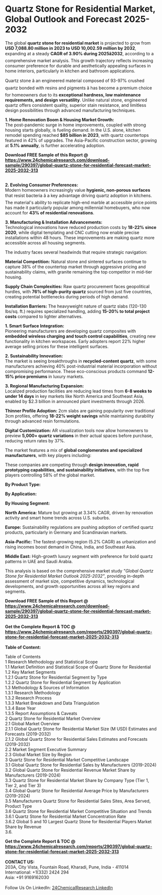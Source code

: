 <h1>Quartz Stone for Residential Market, Global Outlook and Forecast 2025-2032</h1><p>The global <strong>quartz stone for residential market</strong> is projected to grow from <strong>USD 7,088.80 million in 2023 to USD 10,002.59 million by 2032</strong>, expanding at a steady <strong>CAGR of 3.90% during 2025â2032</strong>, according to a comprehensive market analysis. This growth trajectory reflects increasing consumer preference for durable and aesthetically appealing surfaces in home interiors, particularly in kitchen and bathroom applications.</p><p>Quartz stone â an engineered material composed of 93-97% crushed quartz bonded with resins and pigments â has become a premium choice for homeowners due to its <strong>exceptional hardness, low maintenance requirements, and design versatility</strong>. Unlike natural stone, engineered quartz offers consistent quality, superior stain resistance, and limitless design possibilities through advanced manufacturing techniques.</p><p><strong>1. Home Renovation Boom &amp; Housing Market Growth:</strong><br>
The post-pandemic surge in home improvements, coupled with strong housing starts globally, is fueling demand. In the U.S. alone, kitchen remodel spending reached <strong>$85 billion in 2023</strong>, with quartz countertops featured in 42% of upgrades. The Asia-Pacific construction sector, growing at <strong>5.1% annually</strong>, is further accelerating adoption.</p><div><b>Download FREE Sample of this Report @ 
            <a href="https://www.24chemicalresearch.com/download-sample/290397/global-quartz-stone-for-residential-forecast-market-2025-2032-313">
            https://www.24chemicalresearch.com/download-sample/290397/global-quartz-stone-for-residential-forecast-market-2025-2032-313</a></b></div><br><p><strong>2. Evolving Consumer Preferences:</strong><br>
Modern homeowners increasingly value <strong>hygienic, non-porous surfaces</strong> that resist bacteria â a key advantage driving quartz adoption in kitchens. The material's ability to replicate high-end marble at accessible price points has made it particularly popular among millennial homebuyers, who now account for <strong>43% of residential renovations</strong>.</p><p><strong>3. Manufacturing &amp; Installation Advancements:</strong><br>
Technological innovations have reduced production costs by <strong>18-22% since 2020</strong>, while digital templating and CNC cutting now enable precise installations within 48 hours. These improvements are making quartz more accessible across all housing segments.</p><p>The industry faces several headwinds that require strategic navigation:</p><p><strong>Material Competition:</strong> Natural stone and sintered surfaces continue to capture 38% of the countertop market through aggressive pricing and sustainability claims, with granite remaining the top competitor in mid-tier housing.</p><p><strong>Supply Chain Complexities:</strong> Raw quartz procurement faces geopolitical hurdles, with <strong>76% of high-purity quartz</strong> sourced from just five countries, creating potential bottlenecks during periods of high demand.</p><p><strong>Installation Barriers:</strong> The heavyweight nature of quartz slabs (120-130 lbs/sq. ft.) requires specialized handling, adding <strong>15-20% to total project costs</strong> compared to lighter alternatives.</p><p><strong>1. Smart Surface Integration:</strong><br>
Pioneering manufacturers are developing quartz composites with <strong>embedded wireless charging and touch control capabilities</strong>, creating new functionality in kitchen workspaces. Early adopters report 22% higher average selling prices for these intelligent surfaces.</p><p><strong>2. Sustainability Innovation:</strong><br>
The market is seeing breakthroughs in <strong>recycled-content quartz</strong>, with some manufacturers achieving 40% post-industrial material incorporation without compromising performance. These eco-conscious products command <strong>12-15% price premiums</strong> in luxury markets.</p><p><strong>3. Regional Manufacturing Expansion:</strong><br>
Localized production facilities are reducing lead times from <strong>6-8 weeks to under 14 days</strong> in key markets like North America and Southeast Asia, enabled by $2.3 billion in announced plant investments through 2026.</p><p><strong>Thinner Profile Adoption:</strong> 2cm slabs are gaining popularity over traditional 3cm profiles, offering <strong>18-22% weight savings</strong> while maintaining durability through advanced resin formulations.</p><p><strong>Digital Customization:</strong> AR visualization tools now allow homeowners to preview <strong>5,000+ quartz variations</strong> in their actual spaces before purchase, reducing return rates by 37%.</p><p>The market features a mix of <strong>global conglomerates and specialized manufacturers</strong>, with key players including:</p><p>These companies are competing through <strong>design innovation, rapid prototyping capabilities, and sustainability initiatives</strong>, with the top five players controlling 58% of the global market.</p><p><strong>By Product Type:</strong></p><p><strong>By Application:</strong></p><p><strong>By Housing Segment:</strong></p><p><strong>North America:</strong> Mature but growing at 3.34% CAGR, driven by renovation activity and smart home trends across U.S. suburbs.</p><p><strong>Europe:</strong> Sustainability regulations are pushing adoption of certified quartz products, particularly in Germany and Scandinavian markets.</p><p><strong>Asia-Pacific:</strong> The fastest-growing region (5.2% CAGR) as urbanization and rising incomes boost demand in China, India, and Southeast Asia.</p><p><strong>Middle East:</strong> High-growth luxury segment with preference for bold quartz patterns in UAE and Saudi Arabia.</p><p>This analysis is based on the comprehensive market study <em>"Global Quartz Stone for Residential Market Outlook 2025-2032"</em>, providing in-depth assessment of market size, competitive dynamics, technological developments, and growth opportunities across all key regions and segments.</p><div><b>Download FREE Sample of this Report @ 
            <a href="https://www.24chemicalresearch.com/download-sample/290397/global-quartz-stone-for-residential-forecast-market-2025-2032-313">
            https://www.24chemicalresearch.com/download-sample/290397/global-quartz-stone-for-residential-forecast-market-2025-2032-313</a></b></div><br><div><b>Get the Complete Report & TOC @ 
            <a href="https://www.24chemicalresearch.com/reports/290397/global-quartz-stone-for-residential-forecast-market-2025-2032-313">
            https://www.24chemicalresearch.com/reports/290397/global-quartz-stone-for-residential-forecast-market-2025-2032-313</a></b></div><br>
            <b>Table of Content:</b><p>Table of Contents<br />
1 Research Methodology and Statistical Scope<br />
1.1 Market Definition and Statistical Scope of Quartz Stone for Residential<br />
1.2 Key Market Segments<br />
1.2.1 Quartz Stone for Residential Segment by Type<br />
1.2.2 Quartz Stone for Residential Segment by Application<br />
1.3 Methodology & Sources of Information<br />
1.3.1 Research Methodology<br />
1.3.2 Research Process<br />
1.3.3 Market Breakdown and Data Triangulation<br />
1.3.4 Base Year<br />
1.3.5 Report Assumptions & Caveats<br />
2 Quartz Stone for Residential Market Overview<br />
2.1 Global Market Overview<br />
2.1.1 Global Quartz Stone for Residential Market Size (M USD) Estimates and Forecasts (2019-2032)<br />
2.1.2 Global Quartz Stone for Residential Sales Estimates and Forecasts (2019-2032)<br />
2.2 Market Segment Executive Summary<br />
2.3 Global Market Size by Region<br />
3 Quartz Stone for Residential Market Competitive Landscape<br />
3.1 Global Quartz Stone for Residential Sales by Manufacturers (2019-2024)<br />
3.2 Global Quartz Stone for Residential Revenue Market Share by Manufacturers (2019-2024)<br />
3.3 Quartz Stone for Residential Market Share by Company Type (Tier 1, Tier 2, and Tier 3)<br />
3.4 Global Quartz Stone for Residential Average Price by Manufacturers (2019-2024)<br />
3.5 Manufacturers Quartz Stone for Residential Sales Sites, Area Served, Product Type<br />
3.6 Quartz Stone for Residential Market Competitive Situation and Trends<br />
3.6.1 Quartz Stone for Residential Market Concentration Rate<br />
3.6.2 Global 5 and 10 Largest Quartz Stone for Residential Players Market Share by Revenue<br />
3.6.</p><div><b>Get the Complete Report & TOC @ 
            <a href="https://www.24chemicalresearch.com/reports/290397/global-quartz-stone-for-residential-forecast-market-2025-2032-313">
            https://www.24chemicalresearch.com/reports/290397/global-quartz-stone-for-residential-forecast-market-2025-2032-313</a></b></div><br><b>CONTACT US:</b><br>
            203A, City Vista, Fountain Road, Kharadi, Pune, India - 411014<br>
            International: +1(332) 2424 294<br>
            Asia: +91 9169162030 <br><br>
            Follow Us On LinkedIn: <a href="https://www.linkedin.com/company/24chemicalresearch/">24ChemicalResearch LinkedIn</a>